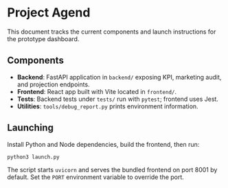 # Project Agend

This document tracks the current components and launch instructions for the prototype dashboard.

## Components

- **Backend**: FastAPI application in `backend/` exposing KPI, marketing audit, and projection endpoints.
- **Frontend**: React app built with Vite located in `frontend/`.
- **Tests**: Backend tests under `tests/` run with `pytest`; frontend uses Jest.
- **Utilities**: `tools/debug_report.py` prints environment information.

## Launching

Install Python and Node dependencies, build the frontend, then run:

```bash
python3 launch.py
```

The script starts `uvicorn` and serves the bundled frontend on port 8001 by default.
Set the `PORT` environment variable to override the port.

